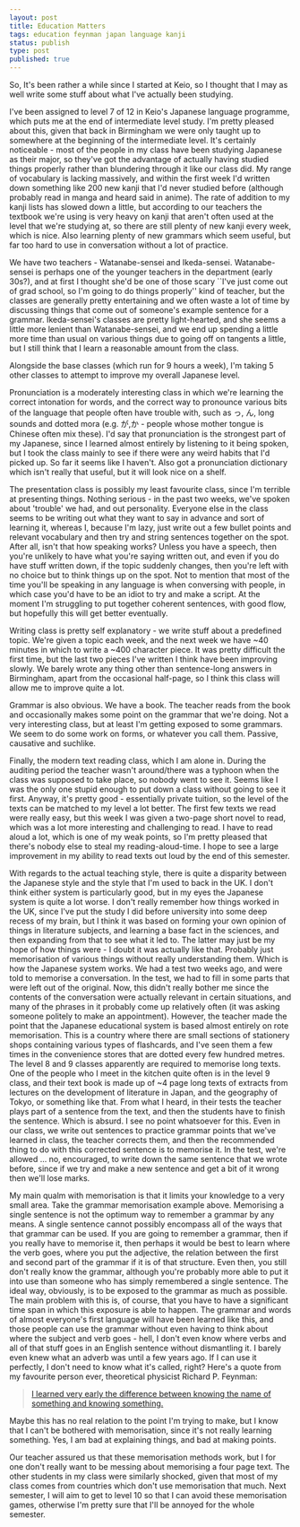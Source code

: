 ```yaml
---
layout: post
title: Education Matters
tags: education feynman japan language kanji
status: publish
type: post
published: true
---
```

So, It's been rather a while since I started at Keio, so I thought that I may as
well write some stuff about what I've actually been studying.

I've been assigned to level 7 of 12 in Keio's Japanese language programme, which puts me at the end of intermediate level study. I'm pretty pleased about this, given that back in Birmingham we were only taught up to somewhere at the beginning of the intermediate level. It's certainly noticeable - most of the people in my class have been studying Japanese as their major, so they've got the advantage of actually having studied things properly rather than blundering through it like our class did. My range of vocabulary is lacking massively, and within the first week I'd written down something like 200 new kanji that I'd never studied before (although probably read in manga and heard said in anime). The rate of addition to my kanji lists has slowed down a little, but according to our teachers the textbook we're using is very heavy on kanji that aren't often used at the level that we're studying at, so there are still plenty of new kanji every week, which is nice. Also learning plenty of new grammars which seem useful, but far too hard to use in conversation without a lot of practice.

We have two teachers - Watanabe-sensei and Ikeda-sensei. Watanabe-sensei is perhaps one of the younger teachers in the department (early 30s?), and at first I thought she'd be one of those scary ``I've just come out of grad school, so I'm going to do things properly'' kind of teacher, but the classes are generally pretty entertaining and we often waste a lot of time by discussing things that come out of someone's example sentence for a grammar. Ikeda-sensei's classes are pretty light-hearted, and she seems a little more lenient than Watanabe-sensei, and we end up spending a little more time than usual on various things due to going off on tangents a little, but I still think that I learn a reasonable amount from the class.

Alongside the base classes (which run for 9 hours a week), I'm taking 5 other classes to attempt to improve my overall Japanese level.

Pronunciation is a moderately interesting class in which we're learning the correct intonation for words, and the correct way to pronounce various bits of the language that people often have trouble with, such as っ, ん, long sounds and dotted mora (e.g. が,か - people whose mother tongue is Chinese often mix these). I'd say that pronunciation is the strongest part of my Japanese, since I learned almost entirely by listening to it being spoken, but I took the class mainly to see if there were any weird habits that I'd picked up. So far it seems like I haven't. Also got a pronunciation dictionary which isn't really that useful, but it will look nice on a shelf.

The presentation class is possibly my least favourite class, since I'm terrible at presenting things. Nothing serious - in the past two weeks, we've spoken about 'trouble' we had, and out personality. Everyone else in the class seems to be writing out what they want to say in advance and sort of learning it, whereas I, because I'm lazy, just write out a few bullet points and relevant vocabulary and then try and string sentences together on the spot. After all, isn't that how speaking works? Unless you have a speech, then you're unlikely to have what you're saying written out, and even if you do have stuff written down, if the topic suddenly changes, then you're left with no choice but to think things up on the spot. Not to mention that most of the time you'll be speaking in any language is when conversing with people, in which case you'd have to be an idiot to try and make a script. At the moment I'm struggling to put together coherent sentences, with good flow, but hopefully this will get better eventually.

Writing class is pretty self explanatory - we write stuff about a predefined topic. We're given a topic each week, and the next week we have ~40 minutes in which to write a ~400 character piece. It was pretty difficult the first time, but the last two pieces I've written I think have been improving slowly. We barely wrote any thing other than sentence-long answers in Birmingham, apart from the occasional half-page, so I think this class will allow me to improve quite a lot.

Grammar is also obvious. We have a book. The teacher reads from the book and occasionally makes some point on the grammar that we're doing. Not a very interesting class, but at least I'm getting exposed to some grammars. We seem to do some work on forms, or whatever you call them. Passive, causative and suchlike.

Finally, the modern text reading class, which I am alone in. During the auditing period the teacher wasn't around/there was a typhoon when the class was supposed to take place, so nobody went to see it. Seems like I was the only one stupid enough to put down a class without going to see it first. Anyway, it's pretty good - essentially private tuition, so the level of the texts can be matched to my level a lot better. The first few texts we read were really easy, but this week I was given a two-page short novel to read, which was a lot more interesting and challenging to read. I have to read aloud a lot, which is one of my weak points, so I'm pretty pleased that there's nobody else to steal my reading-aloud-time. I hope to see a large improvement in my ability to read texts out loud by the end of this semester.

With regards to the actual teaching style, there is quite a disparity between the Japanese style and the style that I'm used to back in the UK. I don't think either system is particularly good, but in my eyes the Japanese system is quite a lot worse. I don't really remember how things worked in the UK, since I've put the study I did before university into some deep recess of my brain, but I think it was based on forming your own opinion of things in literature subjects, and learning a base fact in the sciences, and then expanding from that to see what it led to. The latter may just be my hope of how things were - I doubt it was actually like that. Probably just memorisation of various things without really understanding them. Which is how the Japanese system works. We had a test two weeks ago, and were told to memorise a conversation. In the test, we had to fill in some parts that were left out of the original. Now, this didn't really bother me since the contents of the conversation were actually relevant in certain situations, and many of the phrases in it probably come up relatively often (it was asking someone politely to make an appointment). However, the teacher made the point that the Japanese educational system is based almost entirely on rote memorisation. This is a country where there are small sections of stationery shops containing various types of flashcards, and I've seen them a few times in the convenience stores that are dotted every few hundred metres. The level 8 and 9 classes apparently are required to memorise long texts. One of the people who I meet in the kitchen quite often is in the level 9 class, and their text book is made up of ~4 page long texts of extracts from lectures on the development of literature in Japan, and the geography of Tokyo, or something like that. From what I heard, in their tests the teacher plays part of a sentence from the text, and then the students have to finish the sentence. Which is absurd. I see no point whatsoever for this. Even in our class, we write out sentences to practice grammar points that we've learned in class, the teacher corrects them, and then the recommended thing to do with this corrected sentence is to memorise it. In the test, we're allowed ... no, encouraged, to write down the same sentence that we wrote before, since if we try and make a new sentence and get a bit of it wrong then we'll lose marks.

My main qualm with memorisation is that it limits your knowledge to a very small area. Take the grammar memorisation example above. Memorising a single sentence is not the optimum way to remember a grammar by any means. A single sentence cannot possibly encompass all of the ways that that grammar can be used. If you are going to remember a grammar, then if you really have to memorise it, then perhaps it would be best to learn where the verb goes, where you put the adjective, the relation between the first and second part of the grammar if it is of that structure. Even then, you still don't really know the grammar, although you're probably more able to put it into use than someone who has simply remembered a single sentence. The ideal way, obviously, is to be exposed to the grammar as much as possible. The main problem with this is, of course, that you have to have a significant time span in which this exposure is able to happen. The grammar and words of almost everyone's first language will have been learned like this, and those people can use the grammar without even having to think about where the subject and verb goes - hell, I don't even know where verbs and all of that stuff goes in an English sentence without dismantling it. I barely even knew what an adverb was until a few years ago. If I can use it perfectly, I don't need to know what it's called, right? Here's a quote from my favourite person ever, theoretical physicist Richard P. Feynman:

> [I learned very early the difference between knowing the name of something and knowing something.](http://www.youtube.com/watch?v=05WS0WN7zMQ)

Maybe this has no real relation to the point I'm trying to make, but I know that I can't be bothered with memorisation, since it's not really learning something. Yes, I am bad at explaining things, and bad at making points.

Our teacher assured us that these memorisation methods work, but I for one don't really want to be messing about memorising a four page text. The other students in my class were similarly shocked, given that most of my class comes from countries which don't use memorisation that much. Next semester, I will aim to get to level 10 so that I can avoid these memorisation games, otherwise I'm pretty sure that I'll be annoyed for the whole semester.
